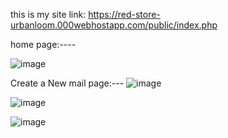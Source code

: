this is my site link: https://red-store-urbanloom.000webhostapp.com/public/index.php


home page:----

![image](https://github.com/deemalvidarshana/Mail-CRUD-Application/assets/155978063/02c0321f-6ef8-47cb-bcc9-13cf8e8c6646)

Create a New mail page:---
![image](https://github.com/deemalvidarshana/Mail-CRUD-Application/assets/155978063/a153d0ee-db22-4f91-9d88-90d787b410aa)

![image](https://github.com/deemalvidarshana/Mail-CRUD-Application/assets/155978063/b05cd72b-c4a9-4ebd-a03b-ca47ae4ae265)

![image](https://github.com/deemalvidarshana/Mail-CRUD-Application/assets/155978063/1ae41f88-a7aa-4671-86bf-9c7753cbc0e0)



